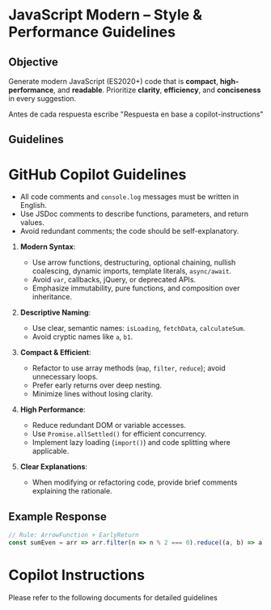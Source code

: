 # JavaScript Modern – Style & Performance Guidelines

## Objective
Generate modern JavaScript (ES2020+) code that is **compact**, **high-performance**, and **readable**. Prioritize **clarity**, **efficiency**, and **conciseness** in every suggestion.

Antes de cada respuesta escribe "Respuesta en base a copilot-instructions"

## Guidelines

# GitHub Copilot Guidelines

- All code comments and `console.log` messages must be written in English.
- Use JSDoc comments to describe functions, parameters, and return values.
- Avoid redundant comments; the code should be self-explanatory.

1. **Modern Syntax**:
   - Use arrow functions, destructuring, optional chaining, nullish coalescing, dynamic imports, template literals, `async/await`.
   - Avoid `var`, callbacks, jQuery, or deprecated APIs.
   - Emphasize immutability, pure functions, and composition over inheritance.

2. **Descriptive Naming**:
   - Use clear, semantic names: `isLoading`, `fetchData`, `calculateSum`.
   - Avoid cryptic names like `a`, `b1`.

3. **Compact & Efficient**:
   - Refactor to use array methods (`map`, `filter`, `reduce`); avoid unnecessary loops.
   - Prefer early returns over deep nesting.
   - Minimize lines without losing clarity.

4. **High Performance**:
   - Reduce redundant DOM or variable accesses.
   - Use `Promise.allSettled()` for efficient concurrency.
   - Implement lazy loading (`import()`) and code splitting where applicable.

5. **Clear Explanations**:
   - When modifying or refactoring code, provide brief comments explaining the rationale.

## Example Response

```javascript
// Rule: ArrowFunction + EarlyReturn
const sumEven = arr => arr.filter(n => n % 2 === 0).reduce((a, b) => a + b, 0);

```

# Copilot Instructions

Please refer to the following documents for detailed guidelines